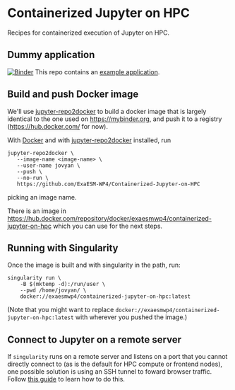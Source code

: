 # Containerized Jupyter on HPC

Recipes for containerized execution of Jupyter on HPC.

## Dummy application

[![Binder](https://mybinder.org/badge_logo.svg)](https://mybinder.org/v2/gh/ExaESM-WP4/Containerized-Jupyter-on-HPC/master?filepath=example_application%2Fdata_analysis.ipynb)
This repo contains an [example application](example_application/data_analysis.ipynb).

## Build and push Docker image

We'll use [jupyter-repo2docker](https://repo2docker.readthedocs.io/) to build a docker image that is largely identical to the one used on <https://mybinder.org>, and push it to a registry (https://hub.docker.com/ for now).

With [Docker](https://docs.docker.com/install/) and with [jupyter-repo2docker](https://repo2docker.readthedocs.io/en/latest/install.html) installed, run
```shell
jupyter-repo2docker \
   --image-name <image-name> \
   --user-name jovyan \
   --push \
   --no-run \
   https://github.com/ExaESM-WP4/Containerized-Jupyter-on-HPC
```
picking an image name.

There is an image in <https://hub.docker.com/repository/docker/exaesmwp4/containerized-jupyter-on-hpc> which you can use for the next steps.
 
## Running with Singularity

Once the image is built and with singularity in the path, run:
```shell
singularity run \
    -B $(mktemp -d):/run/user \
    --pwd /home/jovyan/ \
    docker://exaesmwp4/containerized-jupyter-on-hpc:latest
```

(Note that you might want to replace `docker://exaesmwp4/containerized-jupyter-on-hpc:latest` with wherever you pushed the image.)

## Connect to Jupyter on a remote server

If `singularity` runs on a remote server and listens on a port that you cannot directly connect to (as is the default for HPC compute or frontend nodes), one possible solution is using an SSH tunnel to foward browser traffic.  Follow [this guide](https://git.geomar.de/python/jupyter_on_HPC_setup_guide#connect-to-jupyterlab-running-on-a-remote-machine) to learn how to do this.
